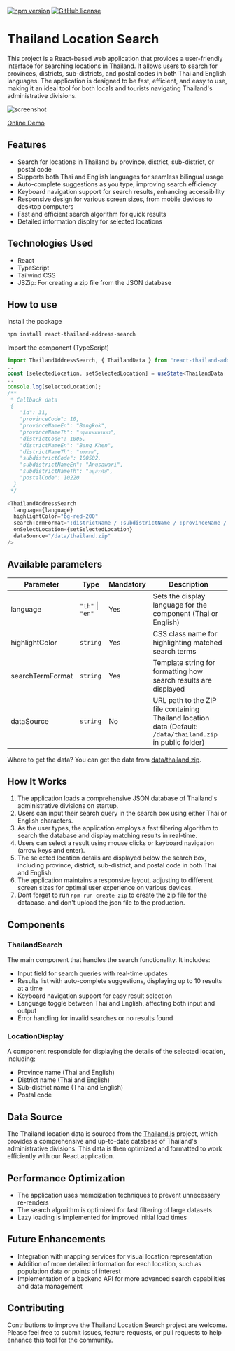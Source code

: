 [![npm version](https://badge.fury.io/js/package-name.svg)](https://badge.fury.io/js/package-name)
[![GitHub license](https://img.shields.io/github/license/username/repo-name.svg)](https://github.com/username/repo-name/blob/master/LICENSE)

# Thailand Location Search

This project is a React-based web application that provides a user-friendly interface for searching locations in Thailand. It allows users to search for provinces, districts, sub-districts, and postal codes in both Thai and English languages. The application is designed to be fast, efficient, and easy to use, making it an ideal tool for both locals and tourists navigating Thailand's administrative divisions.

![screenshot](https://res.cloudinary.com/dy4ckj9wb/image/upload/v1729849968/react-thailand-address-search/k0xwuns153xazyphzokz.png)

[Online Demo](https://react-thailand-address-autocomplete.vercel.app)

## Features

- Search for locations in Thailand by province, district, sub-district, or postal code
- Supports both Thai and English languages for seamless bilingual usage
- Auto-complete suggestions as you type, improving search efficiency
- Keyboard navigation support for search results, enhancing accessibility
- Responsive design for various screen sizes, from mobile devices to desktop computers
- Fast and efficient search algorithm for quick results
- Detailed information display for selected locations

## Technologies Used

- React
- TypeScript
- Tailwind CSS
- JSZip: For creating a zip file from the JSON database

## How to use

Install the package
```bash
npm install react-thailand-address-search
```

Import the component (TypeScript)
```typescript
import ThailandAddressSearch, { ThailandData } from "react-thailand-address-search";
..
const [selectedLocation, setSelectedLocation] = useState<ThailandData | undefined>();
..
console.log(selectedLocation);
/**
 * Callback data
 {
    "id": 31,
    "provinceCode": 10,
    "provinceNameEn": "Bangkok",
    "provinceNameTh": "กรุงเทพมหานคร",
    "districtCode": 1005,
    "districtNameEn": "Bang Khen",
    "districtNameTh": "บางเขน",
    "subdistrictCode": 100502,
    "subdistrictNameEn": "Anusawari",
    "subdistrictNameTh": "อนุสาวรีย์",
    "postalCode": 10220
  }
 */

<ThailandAddressSearch
  language={language}
  highlightColor="bg-red-200"
  searchTermFormat=":districtName / :subdistrictName / :provinceName / :postalCode"
  onSelectLocation={setSelectedLocation}
  dataSource="/data/thailand.zip"
/>
```

## Available parameters

| Parameter | Type | Mandatory | Description |
|-----------|------|-----------|-------------|
| language | `"th"` \| `"en"` | Yes | Sets the display language for the component (Thai or English) |
| highlightColor | `string` | Yes | CSS class name for highlighting matched search terms |
| searchTermFormat | `string` | Yes | Template string for formatting how search results are displayed |
| dataSource | `string` | No | URL path to the ZIP file containing Thailand location data (Default: `/data/thailand.zip` in public folder) |

Where to get the data?
You can get the data from [data/thailand.zip](/public/data/thailand.zip).

## How It Works

1. The application loads a comprehensive JSON database of Thailand's administrative divisions on startup.
2. Users can input their search query in the search box using either Thai or English characters.
3. As the user types, the application employs a fast filtering algorithm to search the database and display matching results in real-time.
4. Users can select a result using mouse clicks or keyboard navigation (arrow keys and enter).
5. The selected location details are displayed below the search box, including province, district, sub-district, and postal code in both Thai and English.
6. The application maintains a responsive layout, adjusting to different screen sizes for optimal user experience on various devices.
7. Dont forget to run `npm run create-zip` to create the zip file for the database. and don't upload the json file to the production.

## Components

### ThailandSearch

The main component that handles the search functionality. It includes:

- Input field for search queries with real-time updates
- Results list with auto-complete suggestions, displaying up to 10 results at a time
- Keyboard navigation support for easy result selection
- Language toggle between Thai and English, affecting both input and output
- Error handling for invalid searches or no results found

### LocationDisplay

A component responsible for displaying the details of the selected location, including:

- Province name (Thai and English)
- District name (Thai and English)
- Sub-district name (Thai and English)
- Postal code

## Data Source

The Thailand location data is sourced from the [Thailand.js](https://github.com/earthchie/jquery.Thailand.js) project, which provides a comprehensive and up-to-date database of Thailand's administrative divisions. This data is then optimized and formatted to work efficiently with our React application.

## Performance Optimization

- The application uses memoization techniques to prevent unnecessary re-renders
- The search algorithm is optimized for fast filtering of large datasets
- Lazy loading is implemented for improved initial load times

## Future Enhancements

- Integration with mapping services for visual location representation
- Addition of more detailed information for each location, such as population data or points of interest
- Implementation of a backend API for more advanced search capabilities and data management

## Contributing

Contributions to improve the Thailand Location Search project are welcome. Please feel free to submit issues, feature requests, or pull requests to help enhance this tool for the community.
